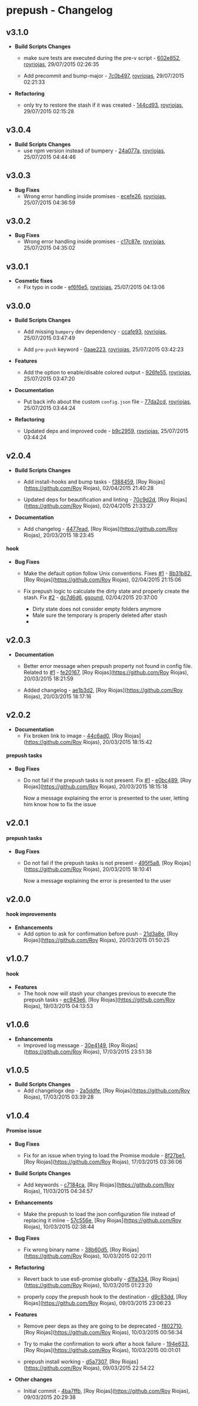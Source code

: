 
# prepush - Changelog
## v3.1.0
- **Build Scripts Changes**
  - make sure tests are executed during the pre-v script - [602e852]( https://github.com/royriojas/prepush/commit/602e852 ), [royriojas](https://github.com/royriojas), 29/07/2015 02:26:35

    
  - Add precommit and bump-major - [7c0b497]( https://github.com/royriojas/prepush/commit/7c0b497 ), [royriojas](https://github.com/royriojas), 29/07/2015 02:21:33

    
- **Refactoring**
  - only try to restore the stash if it was created - [144cd93]( https://github.com/royriojas/prepush/commit/144cd93 ), [royriojas](https://github.com/royriojas), 29/07/2015 02:15:28

    
## v3.0.4
- **Build Scripts Changes**
  - use npm version instead of bumpery - [24a077a]( https://github.com/royriojas/prepush/commit/24a077a ), [royriojas](https://github.com/royriojas), 25/07/2015 04:44:46

    
## v3.0.3
- **Bug Fixes**
  - Wrong error handling inside promises - [ecefe26]( https://github.com/royriojas/prepush/commit/ecefe26 ), [royriojas](https://github.com/royriojas), 25/07/2015 04:36:59

    
## v3.0.2
- **Bug Fixes**
  - Wrong error handling inside promises - [c17c87e]( https://github.com/royriojas/prepush/commit/c17c87e ), [royriojas](https://github.com/royriojas), 25/07/2015 04:35:02

    
## v3.0.1
- **Cosmetic fixes**
  - Fix typo in code - [ef6f6e5]( https://github.com/royriojas/prepush/commit/ef6f6e5 ), [royriojas](https://github.com/royriojas), 25/07/2015 04:13:06

    
## v3.0.0
- **Build Scripts Changes**
  - Add missing `bumpery` dev dependency - [ccafe93]( https://github.com/royriojas/prepush/commit/ccafe93 ), [royriojas](https://github.com/royriojas), 25/07/2015 03:47:49

    
  - Add `pre-push` keyword - [0aae223]( https://github.com/royriojas/prepush/commit/0aae223 ), [royriojas](https://github.com/royriojas), 25/07/2015 03:42:23

    
- **Features**
  - Add the option to enable/disable colored output - [926fe55]( https://github.com/royriojas/prepush/commit/926fe55 ), [royriojas](https://github.com/royriojas), 25/07/2015 03:47:20

    
- **Documentation**
  - Put back info about the custom `config.json` file - [77da2cd]( https://github.com/royriojas/prepush/commit/77da2cd ), [royriojas](https://github.com/royriojas), 25/07/2015 03:44:24

    
- **Refactoring**
  - Updated deps and improved code - [b9c2959]( https://github.com/royriojas/prepush/commit/b9c2959 ), [royriojas](https://github.com/royriojas), 25/07/2015 03:44:24

    
## v2.0.4
- **Build Scripts Changes**
  - Add install-hooks and bump tasks - [f388459]( https://github.com/royriojas/prepush/commit/f388459 ), [Roy Riojas](https://github.com/Roy Riojas), 02/04/2015 21:40:28

    
  - Updated deps for beautification and linting - [70c9d2d]( https://github.com/royriojas/prepush/commit/70c9d2d ), [Roy Riojas](https://github.com/Roy Riojas), 02/04/2015 21:33:27

    
- **Documentation**
  - Add changelog - [4477ead]( https://github.com/royriojas/prepush/commit/4477ead ), [Roy Riojas](https://github.com/Roy Riojas), 20/03/2015 18:23:45

    
#### hook
- **Bug Fixes**
  - Make the default option follow Unix conventions. Fixes [#1](https://github.com/royriojas/prepush/issues/1) - [8b31b82]( https://github.com/royriojas/prepush/commit/8b31b82 ), [Roy Riojas](https://github.com/Roy Riojas), 02/04/2015 21:15:06

    
  - Fix prepush logic to calculate the dirty state and properly create the stash. Fix [#2](https://github.com/royriojas/prepush/issues/2) - [dc7d6d6]( https://github.com/royriojas/prepush/commit/dc7d6d6 ), [gsound](https://github.com/gsound), 02/04/2015 20:37:00

    - Dirty state does not consider empty folders anymore
    - Male sure the temporary is properly deleted after stash
    -
## v2.0.3
- **Documentation**
  - Better error message when prepush property not found in config file. Related to [#1](https://github.com/royriojas/prepush/issues/1) - [fe20167]( https://github.com/royriojas/prepush/commit/fe20167 ), [Roy Riojas](https://github.com/Roy Riojas), 20/03/2015 18:21:59

    
  - Added changelog - [ae1b3d2]( https://github.com/royriojas/prepush/commit/ae1b3d2 ), [Roy Riojas](https://github.com/Roy Riojas), 20/03/2015 18:17:16

    
## v2.0.2
- **Documentation**
  - Fix broken link to image - [44c6ad0]( https://github.com/royriojas/prepush/commit/44c6ad0 ), [Roy Riojas](https://github.com/Roy Riojas), 20/03/2015 18:15:42

    
#### prepush tasks
- **Bug Fixes**
  - Do not fail if the prepush tasks is not present. Fix [#1](https://github.com/royriojas/prepush/issues/1) - [e0bc489]( https://github.com/royriojas/prepush/commit/e0bc489 ), [Roy Riojas](https://github.com/Roy Riojas), 20/03/2015 18:15:18

    Now a message explaining the error is presented to the user, letting him know how to fix the issue
    
## v2.0.1
#### prepush tasks
- **Bug Fixes**
  - Do not fail if the prepush tasks is not present - [495f5a8]( https://github.com/royriojas/prepush/commit/495f5a8 ), [Roy Riojas](https://github.com/Roy Riojas), 20/03/2015 18:10:41

    Now a message explaining the error is presented to the user
    
## v2.0.0
#### hook improvements
- **Enhancements**
  - Add option to ask for confirmation before push - [21d3a8e]( https://github.com/royriojas/prepush/commit/21d3a8e ), [Roy Riojas](https://github.com/Roy Riojas), 20/03/2015 01:50:25

    
## v1.0.7
#### hook
- **Features**
  - The hook now will stash your changes previous to execute the prepush tasks - [ec943e6]( https://github.com/royriojas/prepush/commit/ec943e6 ), [Roy Riojas](https://github.com/Roy Riojas), 19/03/2015 04:13:53

    
## v1.0.6
- **Enhancements**
  - Improved log message - [30e4149]( https://github.com/royriojas/prepush/commit/30e4149 ), [Roy Riojas](https://github.com/Roy Riojas), 17/03/2015 23:51:38

    
## v1.0.5
- **Build Scripts Changes**
  - Add changelogx dep - [2a5ddfe]( https://github.com/royriojas/prepush/commit/2a5ddfe ), [Roy Riojas](https://github.com/Roy Riojas), 17/03/2015 03:39:28

    
## v1.0.4
#### Promise issue
- **Bug Fixes**
  - Fix for an issue when trying to load the Promise module - [8f27be1]( https://github.com/royriojas/prepush/commit/8f27be1 ), [Roy Riojas](https://github.com/Roy Riojas), 17/03/2015 03:36:06

    
- **Build Scripts Changes**
  - Add keywords - [c7184ca]( https://github.com/royriojas/prepush/commit/c7184ca ), [Roy Riojas](https://github.com/Roy Riojas), 11/03/2015 04:34:57

    
- **Enhancements**
  - Make the prepush to load the json configuration file instead of replacing it inline - [57c556e]( https://github.com/royriojas/prepush/commit/57c556e ), [Roy Riojas](https://github.com/Roy Riojas), 10/03/2015 02:38:44

    
- **Bug Fixes**
  - Fix wrong binary name - [38b60d5]( https://github.com/royriojas/prepush/commit/38b60d5 ), [Roy Riojas](https://github.com/Roy Riojas), 10/03/2015 02:20:11

    
- **Refactoring**
  - Revert back to use es6-promise globally - [d1fa334]( https://github.com/royriojas/prepush/commit/d1fa334 ), [Roy Riojas](https://github.com/Roy Riojas), 10/03/2015 01:23:20

    
  - properly copy the prepush hook to the destination - [d9c83dd]( https://github.com/royriojas/prepush/commit/d9c83dd ), [Roy Riojas](https://github.com/Roy Riojas), 09/03/2015 23:06:23

    
- **Features**
  - Remove peer deps as they are going to be deprecated - [f802710]( https://github.com/royriojas/prepush/commit/f802710 ), [Roy Riojas](https://github.com/Roy Riojas), 10/03/2015 00:56:34

    
  - Try to make the confirmation to work after a hook failure - [194e633]( https://github.com/royriojas/prepush/commit/194e633 ), [Roy Riojas](https://github.com/Roy Riojas), 10/03/2015 00:01:01

    
  - prepush install working - [d5a7307]( https://github.com/royriojas/prepush/commit/d5a7307 ), [Roy Riojas](https://github.com/Roy Riojas), 09/03/2015 22:54:22

    
- **Other changes**
  - Initial commit - [4ba7ffb]( https://github.com/royriojas/prepush/commit/4ba7ffb ), [Roy Riojas](https://github.com/Roy Riojas), 09/03/2015 20:29:38

    
